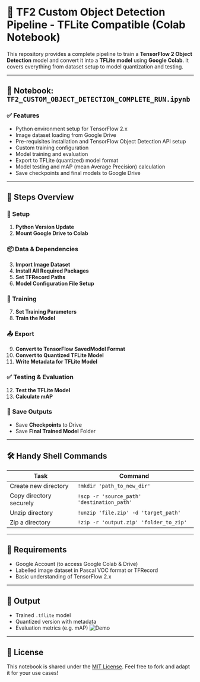 # 🧠 TF2 Custom Object Detection Pipeline - TFLite Compatible (Colab Notebook)

This repository provides a complete pipeline to train a **TensorFlow 2 Object Detection** model and convert it into a **TFLite model** using **Google Colab**. It covers everything from dataset setup to model quantization and testing.

---

## 📁 Notebook: `TF2_CUSTOM_OBJECT_DETECTION_COMPLETE_RUN.ipynb`

### ✅ Features
- Python environment setup for TensorFlow 2.x
- Image dataset loading from Google Drive
- Pre-requisites installation and TensorFlow Object Detection API setup
- Custom training configuration
- Model training and evaluation
- Export to TFLite (quantized) model format
- Model testing and mAP (mean Average Precision) calculation
- Save checkpoints and final models to Google Drive

---

## 🔧 Steps Overview

### 🧩 Setup
1. **Python Version Update**  
2. **Mount Google Drive to Colab**

### 📦 Data & Dependencies
3. **Import Image Dataset**  
4. **Install All Required Packages**  
5. **Set TFRecord Paths**  
6. **Model Configuration File Setup**

### 🔁 Training
7. **Set Training Parameters**  
8. **Train the Model**

### 📤 Export
9. **Convert to TensorFlow SavedModel Format**  
10. **Convert to Quantized TFLite Model**  
11. **Write Metadata for TFLite Model**

### ✅ Testing & Evaluation
12. **Test the TFLite Model**  
13. **Calculate mAP**

### 💾 Save Outputs
- Save **Checkpoints** to Drive  
- Save **Final Trained Model** Folder  

---

## 🛠️ Handy Shell Commands

| Task                     | Command |
|--------------------------|---------|
| Create new directory     | `!mkdir 'path_to_new_dir'` |
| Copy directory securely  | `!scp -r 'source_path' 'destination_path'` |
| Unzip directory          | `!unzip 'file.zip' -d 'target_path'` |
| Zip a directory          | `!zip -r 'output.zip' 'folder_to_zip'` |

---

## 📌 Requirements
- Google Account (to access Google Colab & Drive)
- Labelled image dataset in Pascal VOC format or TFRecord
- Basic understanding of TensorFlow 2.x

---

## 📎 Output
- Trained `.tflite` model
- Quantized version with metadata
- Evaluation metrics (e.g. mAP)
![Demo](traffsign.gif)

---

## 📍 License
This notebook is shared under the [MIT License](LICENSE). Feel free to fork and adapt it for your use cases!
